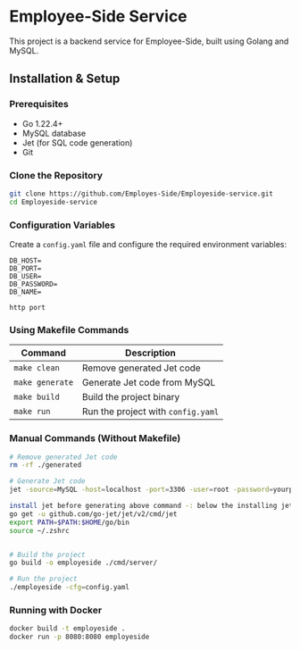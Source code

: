 # Employee-Side Service

This project is a backend service for Employee-Side, built using Golang and MySQL.

## Installation & Setup

### **Prerequisites**
- Go 1.22.4+
- MySQL database
- Jet (for SQL code generation)
- Git


### **Clone the Repository**
```sh
git clone https://github.com/Employes-Side/Employeside-service.git
cd Employeside-service
```

### **Configuration Variables**
Create a `config.yaml` file and configure the required environment variables:
```env
DB_HOST=
DB_PORT=
DB_USER=
DB_PASSWORD=
DB_NAME=

http port
```

### **Using Makefile Commands**

| Command | Description |
|---------|-------------|
| `make clean` | Remove generated Jet code |
| `make generate` | Generate Jet code from MySQL |
| `make build` | Build the project binary |
| `make run` | Run the project with `config.yaml` |

### **Manual Commands (Without Makefile)**
```sh
# Remove generated Jet code
rm -rf ./generated

# Generate Jet code
jet -source=MySQL -host=localhost -port=3306 -user=root -password=yourpasswd -dbname=users -path=./internal

install jet before generating above command -: below the installing jet
go get -u github.com/go-jet/jet/v2/cmd/jet
export PATH=$PATH:$HOME/go/bin
source ~/.zshrc


# Build the project
go build -o employeside ./cmd/server/

# Run the project
./employeside -cfg=config.yaml
```

### **Running with Docker**
```sh
docker build -t employeside .
docker run -p 8080:8080 employeside
